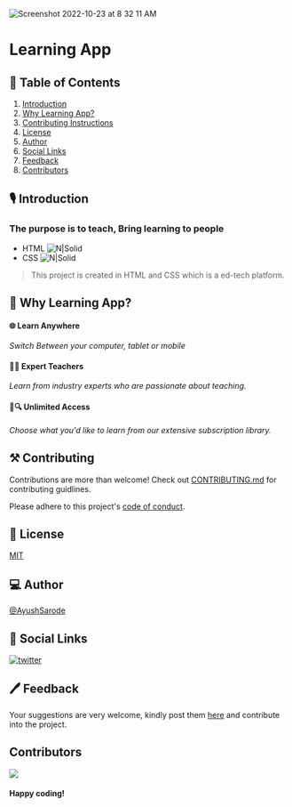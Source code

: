 ![Screenshot 2022-10-23 at 8 32 11 AM](https://user-images.githubusercontent.com/70846580/197371342-8f393ca6-f2ce-41fe-8e44-8cd85ef8161b.png)



<!-- 
![GitHub forks](https://img.shields.io/github/forks/AyushSarode/LearningApp.svg?style=social&label=Fork&maxAge=2592000)
![GitHub stars](https://img.shields.io/github/stars/AyushSarode/LearningApp.svg?style=social&label=Star&maxAge=2592000)
![GitHub watchers](https://img.shields.io/github/watchers/AyushSarode/LearningApp.svg?style=social&label=Watch&maxAge=2592000) -->
# Learning App

## 📃 Table of Contents 
1. [Introduction](#intro)
2. [Why Learning App?](#why)
3. [Contributing Instructions](#contributing)
4. [License](#license)
5. [Author](#author)
6. [Social Links](#socials)
7. [Feedback](#feedback)
8. [Contributors](#contributors)


<a name="intro"></a>

## 🎙 Introduction
### The purpose is to teach, Bring learning to people
- HTML    ![N|Solid](https://img.icons8.com/ios-glyphs/15/000000/html-5.png)
- CSS     ![N|Solid](https://img.icons8.com/ios-glyphs/15/000000/css3.png)
> This project is created in HTML and CSS which is a ed-tech platform.


<a name="why"></a>

## 💭 Why Learning App?

#### 🌐 Learn Anywhere 

*Switch Between your computer, tablet or mobile*

#### 👨‍💻 Expert Teachers

*Learn from industry experts who are passionate about teaching.*

#### 📄🔍 Unlimited Access

*Choose what you'd like to learn from our extensive subscription library.*


<a name="contributing"></a>

## ⚒ Contributing

Contributions are more than welcome!
Check out [CONTRIBUTING.md](https://github.com/AyushSarode/LearningApp/blob/main/CONTRIBUTING.md) for contributing guidlines.

Please adhere to this project's [code of conduct](CODE_OF_CONDUCT.md).


<a name="license"></a>

## 📄 License

[MIT](https://github.com/AyushSarode/LearningApp/blob/main/LICENSE)


<a name="author"></a>

## 💻 Author
[@AyushSarode](https://github.com/AyushSarode)


<a name="socials"></a>

## 🔗 Social Links

[![twitter](https://img.shields.io/badge/twitter-1DA1F2?style=for-the-badge&logo=twitter&logoColor=white)](https://mobile.twitter.com/AyushSarode07)


<a name="feedback"></a>

## 🖊 Feedback
Your suggestions are very welcome, kindly post them [here](https://github.com/AyushSarode/LearningApp/issues) and contribute into the project.


<a name="contributors"></a>

## Contributors
<a href="https://github.com/AyushSarode/LearningApp/graphs/contributors">
  <img src="https://contrib.rocks/image?repo=AyushSarode/LearningApp" />
</a>

#### Happy coding!



